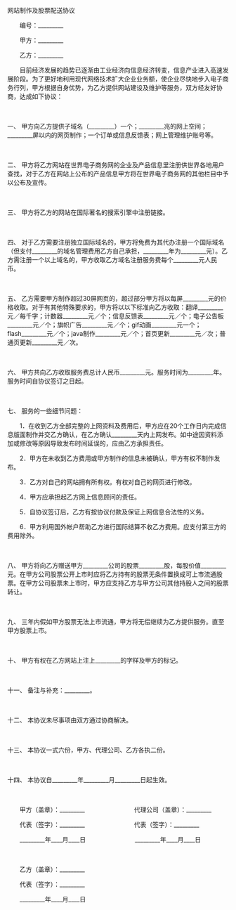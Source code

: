 



网站制作及股票配送协议



 

　　编号：_________　　

　　甲方：_________　　

　　乙方：_________　　

　　目前经济发展的趋势已逐渐由工业经济向信息经济转变，信息产业进入高速发展阶段。为了更好地利用现代网络技术扩大企业业务额，使企业尽快地步入电子商务行列，甲方根据自身优势，为乙方提供网站建设及维护等服务，双方经友好协商，达成如下协议：

　　

一、
甲方向乙方提供子域名（_________）一个；_________兆的网上空间；_________屏以内的网页制作；一个订单或信息反馈表；网上管理维护账号等。

　　

二、
甲方将乙方网站在世界电子商务网的企业及产品信息里注册供世界各地用户查找，对于乙方在网站上公布的产品信息甲方将在世界电子商务网的其他栏目中予以公布及宣传。

　　

三、
甲方将乙方的网站在国际著名的搜索引擎中注册链接。

　　

四、
对于乙方需要注册独立国际域名的，甲方将免费为其代办注册一个国际域名（但支付_________的域名管理费用乙方自己承担，_________年为_________元）。乙方需注册一个以上域名的，甲方收取乙方域名注册服务费每个_________元人民币。

　　

五、
乙方需要甲方制作超过30屏网页的，超过部分甲方将以每屏_________元的价格收取。对于有其他特殊要求的，甲方将以以下标准向乙方收取：翻译_________元／每千字；计数器_________元／个；信息反馈表_________元／个；电子公告板_________元／个；旗帜广告_________元／个；gif动画_________元一个；flash_________元／个；java制作_________元／个；首页更新_________元／次；普通页更新_________元／次。

　　

六、
甲方共向乙方收取服务费总计人民币_________元。服务时间为_________年。服务时间自协议签订之日起。

　　

七、
服务的一些细节问题：

　　1．在收到乙方全部完整的上网资料及费用后，甲方应在20个工作日内完成信息版面制作并交乙方确认，在乙方确认_________天内上网发布。如中途因资料添加或修改等原因导致发布时间延误的，应由乙方承担责任。

　　2．甲方在未收到乙方费用或甲方制作的信息未被确认，甲方有权不制作发布。

　　3．乙方对自己的网站拥有所有权。有权对自己的网页进行修改。

　　4．甲方应承担起乙方网上信息顾问的责任。

　　5．自协议签订后，乙方有按协议付款及保证上网信息合法性的义务。

　　6．甲方利用国外帐户帮助乙方进行国际结算不收乙方费用。应支付第三方的费用除外。

　　

八、
甲方将向乙方赠送甲方_________公司的股票_________股，每股价值_________元。在甲方公司股票公开上市时应将乙方持有的股票无条件置换成可上市流通股票。在甲方公司股票未上市时，甲方应支持乙方与甲方公司其他持股人之间的股票转让。

　　

九、
三年内假如甲方股票无法上市流通，甲方将无偿继续为乙方提供服务。直至甲方股票上市。

　　

十、
甲方有权在乙方网站上注上_________的字样及甲方的标记。

　　

十一、
备注与补充：_________。

　　

十二、
本协议未尽事项由双方通过协商解决。

　　

十三、
本协议一式六份，甲方、代理公司、乙方各执二份。

　　

十四、
本协议自_________年_________月_________日起生效。

　　

　　甲方（盖章）：_________　　　　　　　　代理公司（盖章）：_________　　

　　代表（签字）：_________　　　　　　　　代表（签字）：_________　　

　　_________年____月____日　　　　　　　　_________年____月____日　　

　　

　　乙方（盖章）：_________　　

　　代表（签字）：_________　　

　　_________年____月____日